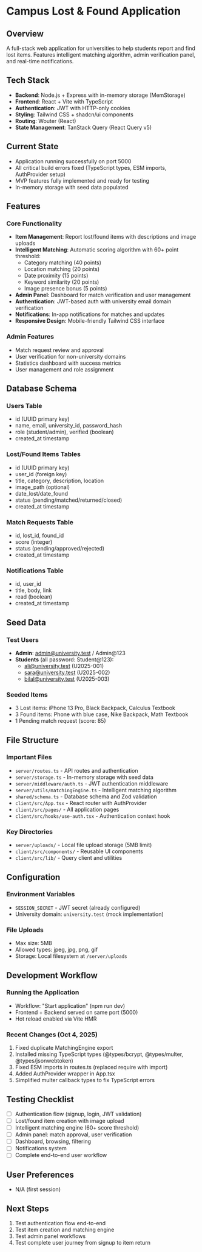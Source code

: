 # Campus Lost & Found Application

## Overview
A full-stack web application for universities to help students report and find lost items. Features intelligent matching algorithm, admin verification panel, and real-time notifications.

## Tech Stack
- **Backend**: Node.js + Express with in-memory storage (MemStorage)
- **Frontend**: React + Vite with TypeScript
- **Authentication**: JWT with HTTP-only cookies
- **Styling**: Tailwind CSS + shadcn/ui components
- **Routing**: Wouter (React)
- **State Management**: TanStack Query (React Query v5)

## Current State
- Application running successfully on port 5000
- All critical build errors fixed (TypeScript types, ESM imports, AuthProvider setup)
- MVP features fully implemented and ready for testing
- In-memory storage with seed data populated

## Features

### Core Functionality
- **Item Management**: Report lost/found items with descriptions and image uploads
- **Intelligent Matching**: Automatic scoring algorithm with 60+ point threshold:
  - Category matching (40 points)
  - Location matching (20 points)
  - Date proximity (15 points)
  - Keyword similarity (20 points)
  - Image presence bonus (5 points)
- **Admin Panel**: Dashboard for match verification and user management
- **Authentication**: JWT-based auth with university email domain verification
- **Notifications**: In-app notifications for matches and updates
- **Responsive Design**: Mobile-friendly Tailwind CSS interface

### Admin Features
- Match request review and approval
- User verification for non-university domains
- Statistics dashboard with success metrics
- User management and role assignment

## Database Schema

### Users Table
- id (UUID primary key)
- name, email, university_id, password_hash
- role (student/admin), verified (boolean)
- created_at timestamp

### Lost/Found Items Tables
- id (UUID primary key)
- user_id (foreign key)
- title, category, description, location
- image_path (optional)
- date_lost/date_found
- status (pending/matched/returned/closed)
- created_at timestamp

### Match Requests Table
- id, lost_id, found_id
- score (integer)
- status (pending/approved/rejected)
- created_at timestamp

### Notifications Table
- id, user_id
- title, body, link
- read (boolean)
- created_at timestamp

## Seed Data

### Test Users
- **Admin**: admin@university.test / Admin@123
- **Students** (all password: Student@123):
  - ali@university.test (U2025-001)
  - sara@university.test (U2025-002)
  - bilal@university.test (U2025-003)

### Seeded Items
- 3 Lost items: iPhone 13 Pro, Black Backpack, Calculus Textbook
- 3 Found items: Phone with blue case, Nike Backpack, Math Textbook
- 1 Pending match request (score: 85)

## File Structure

### Important Files
- `server/routes.ts` - API routes and authentication
- `server/storage.ts` - In-memory storage with seed data
- `server/middleware/auth.ts` - JWT authentication middleware
- `server/utils/matchingEngine.ts` - Intelligent matching algorithm
- `shared/schema.ts` - Database schema and Zod validation
- `client/src/App.tsx` - React router with AuthProvider
- `client/src/pages/` - All application pages
- `client/src/hooks/use-auth.tsx` - Authentication context hook

### Key Directories
- `server/uploads/` - Local file upload storage (5MB limit)
- `client/src/components/` - Reusable UI components
- `client/src/lib/` - Query client and utilities

## Configuration

### Environment Variables
- `SESSION_SECRET` - JWT secret (already configured)
- University domain: `university.test` (mock implementation)

### File Uploads
- Max size: 5MB
- Allowed types: jpeg, jpg, png, gif
- Storage: Local filesystem at `/server/uploads`

## Development Workflow

### Running the Application
- Workflow: "Start application" (npm run dev)
- Frontend + Backend served on same port (5000)
- Hot reload enabled via Vite HMR

### Recent Changes (Oct 4, 2025)
1. Fixed duplicate MatchingEngine export
2. Installed missing TypeScript types (@types/bcrypt, @types/multer, @types/jsonwebtoken)
3. Fixed ESM imports in routes.ts (replaced require with import)
4. Added AuthProvider wrapper in App.tsx
5. Simplified multer callback types to fix TypeScript errors

## Testing Checklist
- [ ] Authentication flow (signup, login, JWT validation)
- [ ] Lost/found item creation with image upload
- [ ] Intelligent matching engine (60+ score threshold)
- [ ] Admin panel: match approval, user verification
- [ ] Dashboard, browsing, filtering
- [ ] Notifications system
- [ ] Complete end-to-end user workflow

## User Preferences
- N/A (first session)

## Next Steps
1. Test authentication flow end-to-end
2. Test item creation and matching engine
3. Test admin panel workflows
4. Test complete user journey from signup to item return
